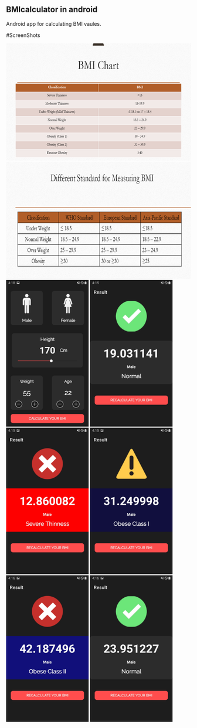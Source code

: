 ## BMIcalculator in android 
Android app for calculating BMI vaules.

#ScreenShots

<img src="Screenshots/1.PNG" width="640" height="320" > 
<img src="Screenshots/2.PNG" width="640" height="320">

<img src="Screenshots/3.jpg"  height="400">
<img src="Screenshots/4.jpg"  height="400">
<img src="Screenshots/5.jpg"  height="400">

<img src="Screenshots/6.jpg"  height="400">
<img src="Screenshots/7.jpg"  height="400">
<img src="Screenshots/8.jpg"  height="400">
